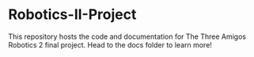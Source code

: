 # Robotics-II-Project

This repository hosts the code and documentation for The Three Amigos Robotics 2 final project. Head to the docs folder to learn more!
